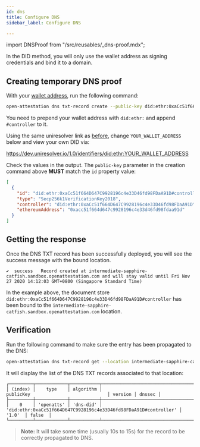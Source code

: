 ```yaml
---
id: dns
title: Configure DNS
sidebar_label: Configure DNS

---
```

import DNSProof from "/src/reusables/_dns-proof.mdx";

<DNSProof />

In the DID method, you will only use the wallet address as signing credentials and bind it to a domain.

## Creating temporary DNS proof

With your [wallet address](/docs/did-section/create), run the following command:

```bash
open-attestation dns txt-record create --public-key did:ethr:0xaCc51f664D647C9928196c4e33D46fd98FDaA91D#controller
```

You need to prepend your wallet address with `did:ethr:` and append `#controller` to it. 

Using the same uniresolver link as [before](/docs/did-section/create#checking-your-did-at-uniresolver), change `YOUR_WALLET_ADDRESS` below and view your own DID via:

https://dev.uniresolver.io/1.0/identifiers/did:ethr:YOUR_WALLET_ADDRESS

Check the values in the output. The `public-key` parameter in the creation command above **MUST** match the `id` property value:

```json
[
  {
    "id": "did:ethr:0xaCc51f664D647C9928196c4e33D46fd98FDaA91D#controller",
    "type": "Secp256k1VerificationKey2018",
    "controller": "did:ethr:0xaCc51f664D647C9928196c4e33D46fd98FDaA91D",
    "ethereumAddress": "0xacc51f664d647c9928196c4e33d46fd98fdaa91d"
  }
]
```


## Getting the response

Once the DNS TXT record has been successfully deployed, you will see the success message with the bound location.

```text
✔  success   Record created at intermediate-sapphire-catfish.sandbox.openattestation.com and will stay valid until Fri Nov 27 2020 14:12:03 GMT+0800 (Singapore Standard Time)
```

In the example above, the document store `did:ethr:0xaCc51f664D647C9928196c4e33D46fd98FDaA91D#controller` has been bound to the `intermediate-sapphire-catfish.sandbox.openattestation.com` location. 

## Verification
Run the following command to make sure the entry has been propagated to the DNS:

```bash
open-attestation dns txt-record get --location intermediate-sapphire-catfish.sandbox.openattestation.com
```

It will display the list of the DNS TXT records associated to that location:

```text
┌─────────┬────────────┬───────────┬──────────────────────────────────────────────────────────────────┬─────────┬────────┐
│ (index) │    type    │ algorithm │                            publicKey                             │ version │ dnssec │
├─────────┼────────────┼───────────┼──────────────────────────────────────────────────────────────────┼─────────┼────────┤
│    0    │ 'openatts' │ 'dns-did' │ 'did:ethr:0xaCc51f664D647C9928196c4e33D46fd98FDaA91D#controller' │  '1.0'  │ false  │
└─────────┴────────────┴───────────┴──────────────────────────────────────────────────────────────────┴─────────┴────────┘

```

>**Note:** It will take some time (usually 10s to 15s) for the record to be correctly propagated to DNS.
